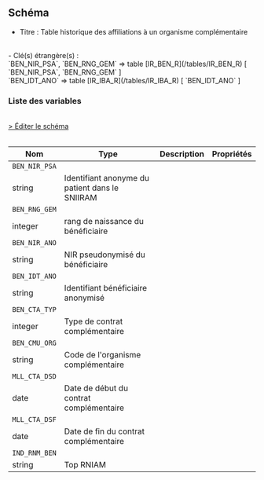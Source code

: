 ## Schéma

- Titre : Table historique des affiliations à un organisme complémentaire
<br />
- Clé(s) étrangère(s) : <br />
`BEN_NIR_PSA`, `BEN_RNG_GEM` => table [IR_BEN_R](/tables/IR_BEN_R) [ `BEN_NIR_PSA`, `BEN_RNG_GEM` ]<br />
`BEN_IDT_ANO` => table [IR_IBA_R](/tables/IR_IBA_R) [ `BEN_IDT_ANO` ]<br />

### Liste des variables
<br />
<div>
    <a href="https://gitlab.com/healthdatahub/schema-snds/edit/master/schemas/DCIR_DCIRS/IR_ORC_R.json"  
    arget="_blank" rel="noopener noreferrer">> Éditer le schéma</a>
    <OutboundLink />
</div>
<br />

Nom|Type|Description|Propriétés
-|-|-|-
`BEN_NIR_PSA`|
string|Identifiant anonyme du patient dans le SNIIRAM||
`BEN_RNG_GEM`|
integer|rang de naissance du bénéficiaire||
`BEN_NIR_ANO`|
string|NIR pseudonymisé du bénéficiaire||
`BEN_IDT_ANO`|
string|Identifiant bénéficiaire anonymisé||
`BEN_CTA_TYP`|
integer|Type de contrat complémentaire||
`BEN_CMU_ORG`|
string|Code de l&#x27;organisme complémentaire||
`MLL_CTA_DSD`|
date|Date de début du contrat complémentaire||
`MLL_CTA_DSF`|
date|Date de fin du contrat complémentaire||
`IND_RNM_BEN`|
string|Top RNIAM||

